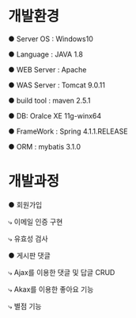# 개발환경

● Server OS : Windows10

● Language : JAVA 1.8

● WEB Server : Apache

● WAS Server : Tomcat 9.0.11

● build tool : maven 2.5.1

● DB: Oralce XE 11g-winx64

● FrameWork : Spring 4.1.1.RELEASE

● ORM : mybatis 3.1.0

# 개발과정

● 회원가입

  ⤷ 이메일 인증 구현
  
  ⤷ 유효성 검사

● 게시판 댓글

  ⤷ Ajax를 이용한 댓글 및 답글 CRUD
  
  ⤷ Akax를 이용한 좋아요 기능
  
  ⤷ 별점 기능

